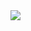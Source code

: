 
  <img draggable="false" src="https://github-production-user-asset-6210df.s3.amazonaws.com/150014886/344108724-fd6ace9d-e8d6-4e60-b800-6c7f79783ef2.png?X-Amz-Algorithm=AWS4-HMAC-SHA256&X-Amz-Credential=AKIAVCODYLSA53PQK4ZA%2F20240628%2Fus-east-1%2Fs3%2Faws4_request&X-Amz-Date=20240628T091321Z&X-Amz-Expires=300&X-Amz-Signature=8d5d855b1285d59cf35a86131851d2663fdb5c152bb49a9f68a0aa75eafd26c7&X-Amz-SignedHeaders=host&actor_id=150014886&key_id=0&repo_id=804685125"/>
